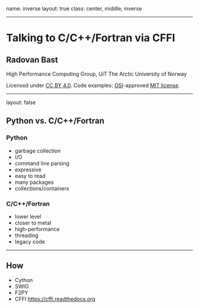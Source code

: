name: inverse
layout: true
class: center, middle, inverse

---

# Talking to C/C++/Fortran via CFFI

## Radovan Bast

High Performance Computing Group,
UiT The Arctic University of Norway

Licensed under [CC BY 4.0](https://creativecommons.org/licenses/by/4.0/).
Code examples: [OSI](http://opensource.org)-approved [MIT license](http://opensource.org/licenses/mit-license.html).

---

layout: false

## Python vs. C/C++/Fortran

### Python

- garbage collection
- I/O
- command line parsing
- expressive
- easy to read
- many packages
- collections/containers

### C/C++/Fortran

- lower level
- closer to metal
- high-performance
- threading
- legacy code

---

## How

- Cython
- SWIG
- F2PY
- CFFI https://cffi.readthedocs.org
